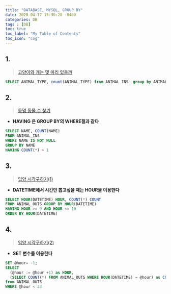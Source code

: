 ```yaml
---
title: "DATABASE, MYSQL, GROUP BY"
date: 2020-04-17 15:30:28 -0400
categories: DB
tags : [DB]
toc: true
toc_label: "My Table of Contents"
toc_icon: "cog"
---
```


## 1.

>[고양이와 개는 몇 마리 있을까](https://programmers.co.kr/learn/courses/30/lessons/59040)

```sql
SELECT ANIMAL_TYPE, count(ANIMAL_TYPE) from ANIMAL_INS  group by ANIMAL_TYPE
```

## 2.

>[동명 동물 수 찾기](https://programmers.co.kr/learn/courses/30/lessons/59041)

- __HAVING 은 GROUP BY의 WHERE절과 같다__

```sql
SELECT NAME, COUNT(NAME)
FROM ANIMAL_INS
WHERE NAME IS NOT NULL
GROUP BY NAME
HAVING COUNT(*) > 1
```


## 3.

>[입양 시각구하기(1)](https://programmers.co.kr/learn/courses/30/lessons/59412)

- __DATETIME에서 시간만 뽑고싶을 때는 HOUR을 이용한다__

```sql
SELECT HOUR(DATETIME) HOUR, COUNT(*) COUNT
FROM ANIMAL_OUTS GROUP BY HOUR(DATETIME)
HAVING HOUR >= 9 AND HOUR <= 19
ORDER BY HOUR(DATETIME)
```


## 4.

>[입양 시각구하기(2)](https://programmers.co.kr/learn/courses/30/lessons/59413)

- __SET 변수를 이용한다__

```sql
SET @hour= -1;
SELECT
  (@hour := @hour +1) as HOUR,
  (SELECT COUNT(*) FROM ANIMAL_OUTS WHERE HOUR(DATETIME) = @hour) as COUNT
from ANIMAL_OUTS
WHERE @hour < 23
```

